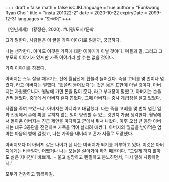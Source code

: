 +++
draft = false
math = false
isCJKLanguage = true
author = "Eunkwang Ryan Choi"
title = "insta 201022-2"
date = 2020-10-22
expiryDate = 2099-12-31
languages = "한국어"
+++

《연년세세》 (황정은, 2020). #비평/도서/문학

그가 말한다. 사람들은 이 글을 가족 이야기로 읽을까, 궁금하다.

나는 생각한다. 아마도 이것은 가족에 대한 이야기가 아닐 것이다. 아들과 딸, 그리고 그 부모의 이야기가 있지만 가족 이야기라 할 수는 없을 것이다.

가족 이야기를 하겠다.

아버지는 스무 살을 채우기도 전에 월남전에 휩쓸려 들어갔다. 죽을 고비를 몇 번이나 넘겼다, 라고 아버지는 말했다. “휩쓸려 들어갔다”는 것은 옳은 표현이 아닐 것이다. 아버지는 자원했으니까. 월남에 가면 돈을 많이 준다, 라고 부대장이 말했고, 아버지는 손을 번쩍 들었다. 중대에서 아버지 혼자 뽑혔다. 그때 아버지는 중사 계급장을 달고 있었다.

사람을 죽여 보았느냐. 아버지는 아니라고 대답했다. 나는 죽을 고비를 몇 번씩 넘긴 일과 전장에서 손에 피를 묻히지 않는 일이 양립할 수 있는 것인지 가끔 생각한다. 월남에서 돌아온 아버지는 진급 제안을 마다하고 군에서 뛰쳐 나왔다. 이후 오십 년 동안 아버지는 대구 3공단을 전전하며 가족을 먹여 살리려 애썼다. 아버지의 월급을 받아먹은 엄마는 마음의 병에 걸렸고, 나는 가족을 내버리고 혼자 서울로 도망쳤다.

아버지보다 더 아버지 같은 나이가 된 나는 아버지가 되기를 거부하고 있다. 이것은 아버지에게는 비극일까. 어쨌거나 나는 오늘을 살아가야 하기 때문이다. “그렇게 하지 않아도 삶은 지나간다 바쁘게. ··· 울고 실망하고 환멸하고 분노하면서, 다시 말해 사랑하면서.”

모두가 건강하고 행복하길.